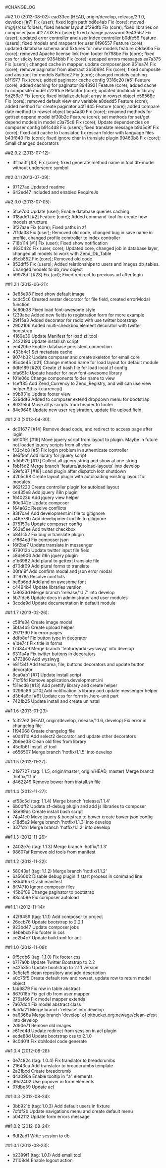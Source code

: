 #CHANGELOG

##2.1.0 (2013-08-02):
ead33ee (HEAD, origin/develop, release/2.1.0, develop) [#7] Fix (user); fixed login path
bd6e4ab Fix (core); moved img/js/css folders, fixed header layout
df29dfb Fix (core); fixed libraries on composer.json
4f277d3 Fix (user); fixed change password
3e43567 Fix (user); updated error controller and user index controller
b0dfe56 Feature (users); fixed models and mappers for user
8f96557 Feature (core); updated database schema and fixtures for new models feature
c9da60a Fix (core); removed Apache license link from footer
fe798be Fix (core); fixed css for sticky footer
9354bbb Fix (core); escaped errors messages
ea7a375 Fix (users); changed cache in mapper, update composer.json
951ea74 Fix (core); remove paginator from abstract
3b50694 Fix (core); fixed composite and abstract for models
8af5ce2 Fix (core); changed models caching
b1f1977 Fix (core); added paginator cache config
9316c20 [#5] Feature (core); added caching for paginator
8948921 Feature (core); added cache to composite model
c2261ce Refactor (core); updated docblock in library
5d259c7 Fix (core); fixed initialize default array in rowset object
e58568e Fix (core); removed default view env variable
a8dedd5 Feature (core); added method for create paginator
a4f1445 Feature (core); added compare date method to rowset object
bea4a30 Fix (core); renamed methods for get/set depend model
bf30b2c Feature (core); set methods for set/get depend models in model
c3a75c8 Fix (core); Update dependencies on composer config
b91c4d8 Fix (users); fixed translate message
b9d5c9f Fix (core); fixed add cache to translator, fix rescan folder with language files
b43f840 Fix (core); fixed ignore char in translate plugin
99460b8 Fix (core); Small changed decorators

##2.0.2 (2013-07-12):
- 3f1aa3f [#3] Fix (core); fixed generate method name in tool db-model without underscore symbol

##2.0.1 (2013-07-09):
- 97127ae Updated readme
- 642ed47 Included and enabled RequireJs

##2.0.0 (2013-07-05):
- 5fce7d0 Update (user); Enable database queries caching
- 018ade1 [#2] Feature (core); Added command-tool for create new models structure
- 3f27aae Fix (core); Fixed paths in zf
- 7f1da08 Fix (user); Removed old code, changed bug in save name in profile, changed profile comtroller to index controller
- 718b114 [#1] Fix (user); Fixed show notification
- 463042c Fix (user, core); Updated core, changed job in database layer, changed all models to work with Zend_Db_Table
- d5cb852 Fix (core); Removed old code
- 852dff5 Fix (users); Added relationships to users and images db_tables. Changed models to db_row object
- b9978df [#23] Fix (acl); Fixed redirect to previous url after login

##1.2.1 (2013-06-21):
- 3e85e98 Fixed show default image
- bcdc5c6 Created avatar decorator for file field, created errorModal function
- 5c80b38 Fixed load font-awesome style
- f239abe Added new fields to registration form for more example
- 29f15a3 Added decorator for radio with use twitter bootstrap
- 2902106 Added multi-checkbox element decorator with twitter bootstrap
- 4169e39 Update Manifest for load zf_tool
- 242219d Update install.sh script
- ee420be Enable database persistent connection
- 433b4c1 Set metadata cache
- 9074b32 Update composer and create skeleton for email core
- 95c4e45 [#21] Change method name for load layout for default module
- 6dfe189 [#20] Create zf bash file for load local zf config
- bfa651c Update header for new font-awesome library
- 101e06d Change components folder name to view
- 1ceff85 Add Zend_Currency to Zend_Registry, and will can use view helper $this->currency()
- b9b831e Update footer view
- 529ddf6 Added to composer extend dropdown menu for bootstrap
- 8031e54 Move all js scripts from header to footer
- 84c9646 Update new user registration, update file upload field

##1.2.0 (2013-04-30):
- dc01677 [#14] Remove dead code, and redirect to access page after login
- b910f91 [#19] Move jquery script from layout to plugin. Maybe in future not loaded jquery scripts from all view
- f32c4c8 [#5] Fix login problem in authenticate controller
- 8e5f9af Add library for jquery script
- fd5b979 [#17] Collect all jquery string and show at one string
- 1bb15d2 Merge branch 'feature/autoload-layouts' into develop
- 69efc87 [#18] Load plugin after dispatch loot shutdown
- 42b5c68 Create layout plugin with autoloading existing layout for modules
- 962f220 Create controller plugin for autoload layout
- ce435e8 Add jquery i18n plugin
- f64023b Add jquery view helper
- 80e342e Update composer
- 164a82c Resolve conflicts
- 83f7ca4 Add development.ini file to gitignore
- a46e78b Add development.ini file to gitignore
- 075150a Update composer config
- 563e5ee Add twitter checkbox
- b841c52 Fix bug in translate plugin
- c1864ed Fix composer json
- 16f2ba7 Update translate in messenger
- 979012b Update twitter input file field
- c8de906 Add i18n jquery plugin
- e1b6982 Add plural to gettext translate file
- d70df09 Add plural forms to translate
- 00fa19f Add confirm modal and json error modal
- 3f1878a Resolve conflicts
- be6b6dd Add and on awesome font
- c4494b4 Update libraries version
- fa8633d Merge branch 'release/1.1.7' into develop
- 5b7fdc6 Update docs in administrator and user modules
- 3ccde9d Update documentation in default module

##1.1.7 (2013-02-26):
- c58fe34 Create image model
- 5bfa4b5 Create upload helper
- 2971790 Fix error pages
- ddfb8ef Fix button type in decorator
- e1de74f Fix title in forms
- 17d84d9 Merge branch 'feature/add-wysiwyg' into develop
- 6311a4a Fix twitter buttons in decorators
- a773860 Add wysiwyg
- e81f34f Add textarea, file, buttons decorators and update button decorator
- 8ca0ab1 [#7] Update install script
- 71cf9fd Remove application.development.ini
- f51ecd6 [#13] Add prettify library and create helper
- 0296c86 [#10] Add notification js library and update messenger helper
- d3b4a6e [#6] Update css for form in .hero-unit part
- 7421b25 Update install and create uninstall

##1.1.6 (2013-01-23):
- fc327e2 (HEAD, origin/develop, release/1.1.6, develop) Fix error in changelog file
- 1194068 Create changelog file
- e0d411d Add select2 decorator and update other decorators
- 2b6ee38 Clean old files from library
- 45dfb6f Install zf tool
- e656507 Merge branch 'hotfix/1.1.5' into develop

##1.1.5 (2012-11-27):
- 2197727 (tag: 1.1.5, origin/master, origin/HEAD, master) Merge branch 'hotfix/1.1.5'
- d462249 Remove bower from install.sh file

##1.1.4 (2012-11-27):
- ef53c5d (tag: 1.1.4) Merge branch 'release/1.1.4'
- 6b0dff2 Update zf-debug plugin and add js libraries to composer
- 58e99dc Create install bash script
- 74a41c0 Move jquery & bootstrap to bower create bower json config
- c18d5e2 Merge branch 'hotfix/1.1.3' into develop
- 337fcb1 Merge branch 'hotfix/1.1.2' into develop

##1.1.3 (2012-11-26):
- 2402e7e (tag: 1.1.3) Merge branch 'hotfix/1.1.3'
- 98607af Remove old tools from manifest

##1.1.2 (2012-11-22):
- 58043af (tag: 1.1.2) Merge branch 'hotfix/1.1.2'
- 6a560b2 Disable debug plugin if start process in command line
- e854f65 Crash manifest
- 8f74710 Ignore composer files
- 45b6f09 Change paginator to bootstrap
- 88ca09e Fix composer autoload

##1.1.1 (2012-11-14):
- 42f9459 (tag: 1.1.1) Add composer to project
- 26ccb76 Update bootstrap to 2.2.1
- 923bd47 Update composer jobs
- 4ebebcb Fix footer in css
- ce2b4c7 Update build.xml for ant

##1.1.0 (2012-11-09):
- 0f5cdb6 (tag: 1.1.0) Fix footer css
- b717a0b Update Twitter Bootstrap to 2.2
- e42535c Update bootstrap to 2.1.1 version
- 3c5cfe5 clean repository and add description
- a0c75f5 Create default row and rowset, update row to return model object
- 1ab6879 Fix row in table abstract
- 867018b Fix get db from user mapper
- 276af66 Fix model mapper extends
- 7a67dc4 Fix model abstract class
- 6ab1a21 Merge branch 'release' into develop
- ba6368a Merge branch 'develop' of bitbucket.org:newage/clean-zfext into develop
- 2d90e71 Remove old images
- c61ee4d Update redirect from session in acl plugin
- ecde88d Update bootstrap css to 2.1.0
- 9c0401f Fix dbModel code generate

##1.0.4 (2012-08-28):
- 0e7482c (tag: 1.0.4) Fix translator to breadcrumbs
- 21643ca Add translator to breadcrumbs template
- 2a21bcd Create breadcrumb
- d4a090a Enable tooltip in "a" elements
- d9d2402 Use popover in form elements
- 07dbe39 Update acl

##1.0.3 (2012-08-24):
- 3bb921b (tag: 1.0.3) Add default users in fixture
- 7cfdf2b Update navigations menu and create default menu
- a042112 Update form errors message


##1.0.2 (2012-08-24):
- 6df2ad1 Write session to db

##1.0.1 (2012-08-23):
- b2399f1 (tag: 1.0.1) Add email tool
- 21108d4 Enable logout action


